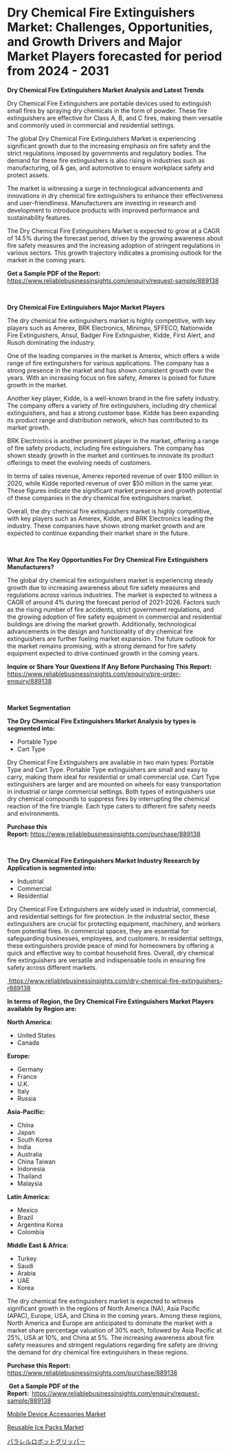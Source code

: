 <p><h1>Dry Chemical Fire Extinguishers Market: Challenges, Opportunities, and Growth Drivers and Major Market Players forecasted for period from 2024 - 2031</h1></p><p><strong>Dry Chemical Fire Extinguishers Market Analysis and Latest Trends</strong></p>
<p><p>Dry Chemical Fire Extinguishers are portable devices used to extinguish small fires by spraying dry chemicals in the form of powder. These fire extinguishers are effective for Class A, B, and C fires, making them versatile and commonly used in commercial and residential settings.</p><p>The global Dry Chemical Fire Extinguishers Market is experiencing significant growth due to the increasing emphasis on fire safety and the strict regulations imposed by governments and regulatory bodies. The demand for these fire extinguishers is also rising in industries such as manufacturing, oil & gas, and automotive to ensure workplace safety and protect assets.</p><p>The market is witnessing a surge in technological advancements and innovations in dry chemical fire extinguishers to enhance their effectiveness and user-friendliness. Manufacturers are investing in research and development to introduce products with improved performance and sustainability features.</p><p>The Dry Chemical Fire Extinguishers Market is expected to grow at a CAGR of 14.5% during the forecast period, driven by the growing awareness about fire safety measures and the increasing adoption of stringent regulations in various sectors. This growth trajectory indicates a promising outlook for the market in the coming years.</p></p>
<p><strong>Get a Sample PDF of the Report:&nbsp;</strong> <a href="https://www.reliablebusinessinsights.com/enquiry/request-sample/889138">https://www.reliablebusinessinsights.com/enquiry/request-sample/889138</a></p>
<p>&nbsp;</p>
<p><strong>Dry Chemical Fire Extinguishers Major Market Players</strong></p>
<p><p>The dry chemical fire extinguishers market is highly competitive, with key players such as Amerex, BRK Electronics, Minimax, SFFECO, Nationwide Fire Extinguishers, Ansul, Badger Fire Extinguisher, Kidde, First Alert, and Rusoh dominating the industry.</p><p>One of the leading companies in the market is Amerex, which offers a wide range of fire extinguishers for various applications. The company has a strong presence in the market and has shown consistent growth over the years. With an increasing focus on fire safety, Amerex is poised for future growth in the market.</p><p>Another key player, Kidde, is a well-known brand in the fire safety industry. The company offers a variety of fire extinguishers, including dry chemical extinguishers, and has a strong customer base. Kidde has been expanding its product range and distribution network, which has contributed to its market growth.</p><p>BRK Electronics is another prominent player in the market, offering a range of fire safety products, including fire extinguishers. The company has shown steady growth in the market and continues to innovate its product offerings to meet the evolving needs of customers.</p><p>In terms of sales revenue, Amerex reported revenue of over $100 million in 2020, while Kidde reported revenue of over $50 million in the same year. These figures indicate the significant market presence and growth potential of these companies in the dry chemical fire extinguishers market.</p><p>Overall, the dry chemical fire extinguishers market is highly competitive, with key players such as Amerex, Kidde, and BRK Electronics leading the industry. These companies have shown strong market growth and are expected to continue expanding their market share in the future.</p></p>
<p>&nbsp;</p>
<p><strong>What Are The Key Opportunities For Dry Chemical Fire Extinguishers Manufacturers?</strong></p>
<p><p>The global dry chemical fire extinguishers market is experiencing steady growth due to increasing awareness about fire safety measures and regulations across various industries. The market is expected to witness a CAGR of around 4% during the forecast period of 2021-2026. Factors such as the rising number of fire accidents, strict government regulations, and the growing adoption of fire safety equipment in commercial and residential buildings are driving the market growth. Additionally, technological advancements in the design and functionality of dry chemical fire extinguishers are further fueling market expansion. The future outlook for the market remains promising, with a strong demand for fire safety equipment expected to drive continued growth in the coming years.</p></p>
<p><strong>Inquire or Share Your Questions If Any Before Purchasing This Report:</strong> <a href="https://www.reliablebusinessinsights.com/enquiry/pre-order-enquiry/889138">https://www.reliablebusinessinsights.com/enquiry/pre-order-enquiry/889138</a></p>
<p>&nbsp;</p>
<p><strong>Market Segmentation</strong></p>
<p><strong>The Dry Chemical Fire Extinguishers Market Analysis by types is segmented into:</strong></p>
<p><ul><li>Portable Type</li><li>Cart Type</li></ul></p>
<p><p>Dry Chemical Fire Extinguishers are available in two main types: Portable Type and Cart Type. Portable Type extinguishers are small and easy to carry, making them ideal for residential or small commercial use. Cart Type extinguishers are larger and are mounted on wheels for easy transportation in industrial or large commercial settings. Both types of extinguishers use dry chemical compounds to suppress fires by interrupting the chemical reaction of the fire triangle. Each type caters to different fire safety needs and environments.</p></p>
<p><strong>Purchase this Report:&nbsp;</strong><a href="https://www.reliablebusinessinsights.com/purchase/889138">https://www.reliablebusinessinsights.com/purchase/889138</a></p>
<p>&nbsp;</p>
<p><strong>The Dry Chemical Fire Extinguishers Market Industry Research by Application is segmented into:</strong></p>
<p><ul><li>Industrial</li><li>Commercial</li><li>Residential</li></ul></p>
<p><p>Dry Chemical Fire Extinguishers are widely used in industrial, commercial, and residential settings for fire protection. In the industrial sector, these extinguishers are crucial for protecting equipment, machinery, and workers from potential fires. In commercial spaces, they are essential for safeguarding businesses, employees, and customers. In residential settings, these extinguishers provide peace of mind for homeowners by offering a quick and effective way to combat household fires. Overall, dry chemical fire extinguishers are versatile and indispensable tools in ensuring fire safety across different markets.</p></p>
<p><a href="https://www.reliablebusinessinsights.com/dry-chemical-fire-extinguishers-r889138">&nbsp;https://www.reliablebusinessinsights.com/dry-chemical-fire-extinguishers-r889138</a></p>
<p><strong>In terms of Region, the Dry Chemical Fire Extinguishers Market Players available by Region are:</strong></p>
<p>
    <p> <strong> North America: </strong>
        <ul>
            <li>United States</li>
            <li>Canada</li>
        </ul>
        </p> 
    <p> <strong> Europe: </strong>
        <ul>
            <li>Germany</li>
            <li>France</li>
            <li>U.K.</li>
            <li>Italy</li>
            <li>Russia</li>
        </ul>
        </p> 
    <p> <strong> Asia-Pacific: </strong>
        <ul>
            <li>China</li>
            <li>Japan</li>
            <li>South Korea</li>
            <li>India</li>
            <li>Australia</li>
            <li>China Taiwan</li>
            <li>Indonesia</li>
            <li>Thailand</li>
            <li>Malaysia</li>
        </ul>
        </p> 
    <p> <strong> Latin America: </strong>
        <ul>
            <li>Mexico</li>
            <li>Brazil</li>
            <li>Argentina Korea</li>
            <li>Colombia</li>
        </ul>
        </p> 
    <p> <strong> Middle East & Africa: </strong>
        <ul>
            <li>Turkey</li>
            <li>Saudi</li>
            <li>Arabia</li>
            <li>UAE</li>
            <li>Korea</li>
        </ul>
    </p>
    </p>
<p><p>The dry chemical fire extinguishers market is expected to witness significant growth in the regions of North America (NA), Asia Pacific (APAC), Europe, USA, and China in the coming years. Among these regions, North America and Europe are anticipated to dominate the market with a market share percentage valuation of 30% each, followed by Asia Pacific at 25%, USA at 10%, and China at 5%. The increasing awareness about fire safety measures and stringent regulations regarding fire safety are driving the demand for dry chemical fire extinguishers in these regions.</p></p>
<p><strong>Purchase this Report: </strong><a href="https://www.reliablebusinessinsights.com/purchase/889138">https://www.reliablebusinessinsights.com/purchase/889138</a></p>
<p>&nbsp;<strong>Get a Sample PDF of the Report:&nbsp;&nbsp;</strong><a href="https://www.reliablebusinessinsights.com/enquiry/request-sample/889138">https://www.reliablebusinessinsights.com/enquiry/request-sample/889138</a></p>
<p><strong></strong></p>
<p><p><a href="https://github.com/derrinmiltonellis35gcl/Market-Research-Report-List-3/blob/main/mobile-device-accessories-market.md">Mobile Device Accessories Market</a></p><p><a href="https://github.com/Sherrillcrooksxa8i18ucf2m/Market-Research-Report-List-3/blob/main/reusable-ice-packs-market.md">Reusable Ice Packs Market</a></p><p><a href="https://github.com/KaydenJohns1964/Market-Research-Report-List-2/blob/main/2071271140718.md">パラレルロボットグリッパー</a></p></p>